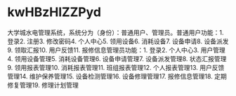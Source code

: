 # kwHBzHlZZPyd
大学城水电管理系统，系统分为（身份）：普通用户、管理员。普通用户功能：1. 登录2. 注册3. 修改密码4. 个人中心5. 领用设备6. 消耗设备7. 设备申请8. 设备派发9. 领取汇报10. 用户反馈11. 报修信息管理员功能：1. 登录2. 个人中心3. 用户管理4. 领用设备管理5. 消耗设备管理6. 设备申请管理7. 设备派发管理8. 状态汇报管理9. 领用报表管理10. 消耗报表管理11. 班组报表管理12. 个人报表管理13. 用户反馈管理14. 维护保养管理15. 设备检测管理16. 设备修理管理17. 报修信息管理18. 定期修复管理19. 修理计划管理 
